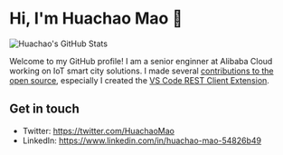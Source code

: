 # Hi, I'm Huachao Mao 👋
![Huachao's GitHub Stats](https://github-readme-stats.vercel.app/api?username=Huachao&show_icons=true&count_private=true)

Welcome to my GitHub profile! I am a senior enginner at Alibaba Cloud working on IoT smart city solutions. I made several [contributions to the open source](https://github.com/Huachao), especially I created the [VS Code REST Client Extension](https://github.com/Huachao/vscode-restclient).

## Get in touch
- Twitter: https://twitter.com/HuachaoMao
- LinkedIn: https://www.linkedin.com/in/huachao-mao-54826b49
